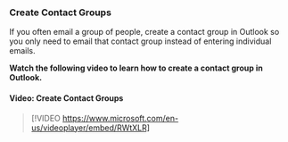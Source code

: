 ### Create Contact Groups

If you often email a group of people, create a contact group in Outlook so you only need to email that contact group instead of entering individual emails.

**Watch the following video to learn how to create a contact group in Outlook.**


#### Video: Create Contact Groups
> [!VIDEO https://www.microsoft.com/en-us/videoplayer/embed/RWtXLR]